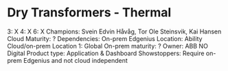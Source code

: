 # Dry Transformers - Thermal

3: X
 4: X
 6: X
Champions: Svein Edvin Håvåg, Tor Ole Steinsvik, Kai Hansen
Cloud Maturity: ?
Dependencies: On-prem Edgenius
Location: Ability Cloud/on-prem
Location 1: Global
On-prem maturity: ?
Owner: ABB NO Digital
Product type: Application & Dashboard
Showstoppers: Require on-prem Edgenius and not cloud independent